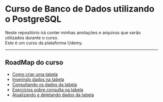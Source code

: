 # Curso de Banco de Dados utilizando o PostgreSQL

Neste repositório irá conter  minhas anotações e arquivos que serão utilizados durante o curso.<br>
Este é um curso da plataforma Udemy.<br>

---

## RoadMap do curso

- [Como criar uma tabela](scripts/criando_tabela_cliente.sql)
- [Inserindo dados na tabela](scripts/insercao_de_dados_tabela_cliente.sql)
- [Consultando os dados da tabela](scripts/consultas_na_tabela_cliente.sql)
- [Exercícios sobre consulta na tabela](scripts/exercicios_de_consulta_tabela_cliente.sql)
- [Atualizando e deletando dados da tabela](scripts/update_e_delete_tabela_cliente.sql)